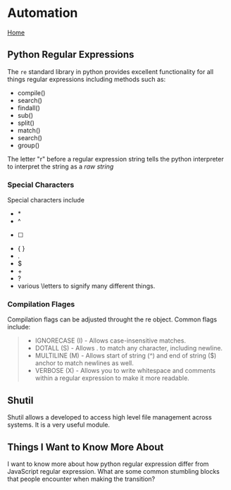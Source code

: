 # Automation

[Home](../index.md)

## Python Regular Expressions

The `re` standard library in python provides excellent functionality for all things regular expressions including methods such as:

- compile()
- search()
- findall()
- sub()
- split()
- match()
- search()
- group()

The letter "r" before a regular expression string tells the python interpreter to interpret the string as a *raw string*

### Special Characters

Special characters include

- \*
- ^
- [ ]
- { }
- .
- $
- \+
- ?
- various \letters to signify many different things.

### Compilation Flages

Compilation flags can be adjusted throught the re object. Common flags include:

> - IGNORECASE (I) - Allows case-insensitive matches.
> - DOTALL (S) - Allows . to match any character, including newline.
> - MULTILINE (M) - Allows start of string (^) and end of string ($) anchor to match newlines as well.
> - VERBOSE (X) - Allows you to write whitespace and comments within a regular expression to make it more readable.

## Shutil

Shutil allows a developed to access high level file management across systems. It is a very useful module.

## Things I Want to Know More About

I want to know more about how python regular expression differ from JavaScript regular expression. What are some common stumbling blocks that people encounter when making the transition?
